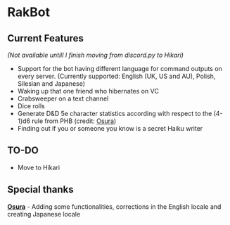# RakBot

## Current Features
*(Not available untill I finish moving from discord.py to Hikari)*
- Support for the bot having different language for command outputs on every server. (Currently supported: English (UK, US and AU), Polish, Silesian and Japanese)
- Waking up that one friend who hibernates on VC
- Crabsweeper on a text channel
- Dice rolls
- Generate D&D 5e character statistics according with respect to the (4-1)d6 rule from PHB (credit: [Osura](https://github.com/0sura))
- Finding out if you or someone you know is a secret Haiku writer

## TO-DO
- Move to Hikari

## Special thanks
**[Osura](https://github.com/0sura)** - Adding some functionalities, corrections in the English locale and creating Japanese locale
